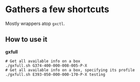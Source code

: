 # Gathers a few shortcuts

Mostly wrappers atop `gxctl`.

## How to use it

**gxfull**

```shell
# Get all available info on a box
./gxfull.sh G374-400-000-008-005-P-X
# Get all available info on a box, specifying its profile
./gxfull.sh E393-050-000-000-170-P-X testing
```